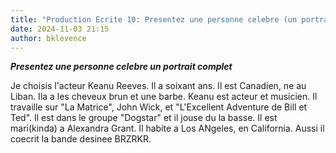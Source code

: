 ```yaml
---
title: "Production Ecrite 10: Presentez une personne celebre (un portrait complet)"
date: 2024-11-03 21:15
author: bklevence
---
```


***Presentez une personne celebre un portrait complet***

Je choisis l'acteur Keanu Reeves. 
Il a soixant ans. Il est Canadien, ne au Liban. Ila a les cheveux brun et une barbe. Keanu est acteur et musicien. Il travaille sur "La Matrice", John Wick, et "L'Excellent Adventure de Bill et Ted". Il est dans le groupe "Dogstar" et il jouse du la basse. Il est mari(kinda) a Alexandra Grant. Il habite a Los ANgeles, en California. Aussi il coecrit la bande desinee BRZRKR. 